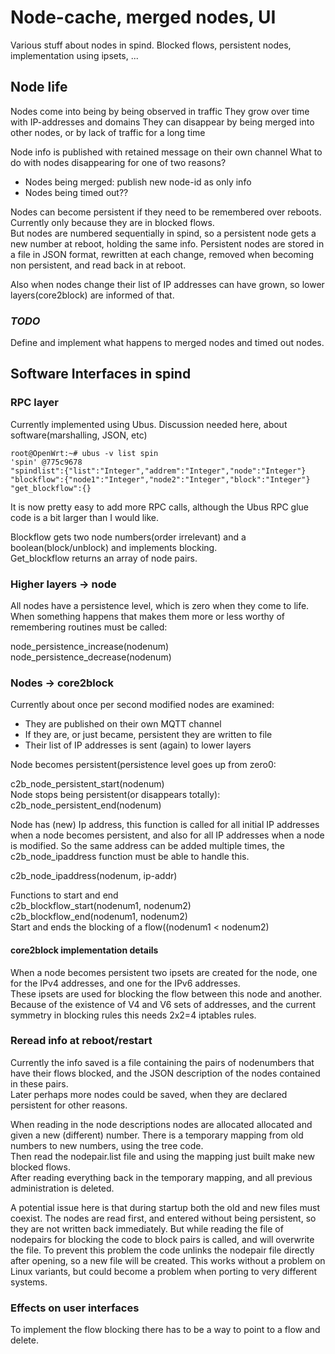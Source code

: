 # Node-cache, merged nodes, UI

Various stuff about nodes in spind. Blocked flows, persistent nodes, implementation using ipsets, ...

## Node life
Nodes come into being by being observed in traffic
They grow over time with IP-addresses and domains
They can disappear by being merged into other nodes, or by lack of traffic for a long time

Node info is published with retained message on their own channel
What to do with nodes disappearing for one of two reasons?
- Nodes being merged: publish new node-id as only info
- Nodes being timed out??

Nodes can become persistent if they need to be remembered over reboots. Currently only because they are in blocked flows.  
But nodes are numbered sequentially in spind, so a persistent node  gets a new number at reboot, holding the same info.
Persistent nodes are stored in a file in JSON format, rewritten at each change, removed when becoming non persistent, and read back in at reboot.

Also when nodes change their list of IP addresses can have grown, so lower layers(core2block) are informed of that.

### *TODO*
Define and implement what happens to merged nodes and timed out nodes.

## Software Interfaces in spind

### RPC layer
Currently implemented using Ubus. Discussion needed here, about software(marshalling, JSON, etc)

	root@OpenWrt:~# ubus -v list spin
	'spin' @775c9678
	"spindlist":{"list":"Integer","addrem":"Integer","node":"Integer"}
	"blockflow":{"node1":"Integer","node2":"Integer","block":"Integer"}
	"get_blockflow":{}

It is now pretty easy to add more RPC calls, although the Ubus RPC glue code is a bit larger than I would like.

Blockflow gets two node numbers(order irrelevant) and a boolean(block/unblock) and implements blocking.  
Get_blockflow returns an array of node pairs.

### Higher layers -> node  

All nodes have a persistence level, which is zero when they come to life. When something happens that makes them more or less worthy of remembering routines must be called:  

node_persistence_increase(nodenum)
node_persistence_decrease(nodenum)  

### Nodes -> core2block

Currently about once per second modified nodes are examined:
-  They are published on their own MQTT channel
- If they are, or just became, persistent they are written to file
- Their list of IP addresses is sent (again) to lower layers

Node becomes persistent(persistence level goes up from zero0:  

c2b_node_persistent_start(nodenum)  
Node stops being persistent(or disappears totally):  
c2b_node_persistent_end(nodenum)  

Node has (new) Ip address, this function is called for all initial IP addresses when a node becomes persistent, and also for all IP addresses when a node is modified. So the same address can be added multiple times, the c2b_node_ipaddress function must be able to handle this.

c2b_node_ipaddress(nodenum, ip-addr)

Functions to start and end   
c2b_blockflow_start(nodenum1, nodenum2)  
c2b_blockflow_end(nodenum1, nodenum2)  
Start and ends the blocking of a flow((nodenum1 < nodenum2)

#### core2block implementation details
  
When a node becomes persistent two ipsets are created for the node, one for the IPv4 addresses, and one for the IPv6 addresses.  
These ipsets are used for blocking the flow between this node and another. 
Because of the existence of V4 and V6 sets of addresses, and the current symmetry in blocking rules this needs 2x2=4 iptables rules.

### Reread info at reboot/restart

Currently the info saved is a file containing the pairs of nodenumbers that have their flows blocked, and the JSON description of the nodes contained in these pairs.  
Later perhaps more nodes could be saved, when they are declared persistent for other reasons.

When reading in the node descriptions nodes are allocated allocated and given a new (different) number. There is a temporary mapping from old numbers to new numbers, using the tree code.  
Then read the nodepair.list file and using the mapping just built make new blocked flows.  
After reading everything back in the temporary mapping, and all previous administration is deleted.

A potential issue here is that during startup both the old and new files must coexist. The nodes are read first, and entered without being persistent, so they are not written back immediately.
But while reading the file of nodepairs for blocking the code to block pairs is called, and will overwrite the file. To prevent this problem the code unlinks the nodepair file directly after opening, so a new file will be created. This works without a problem on Linux variants, but could become a problem when porting to very different systems.

### Effects on user interfaces

To implement the flow blocking there has to be a way to point to a flow and delete.
